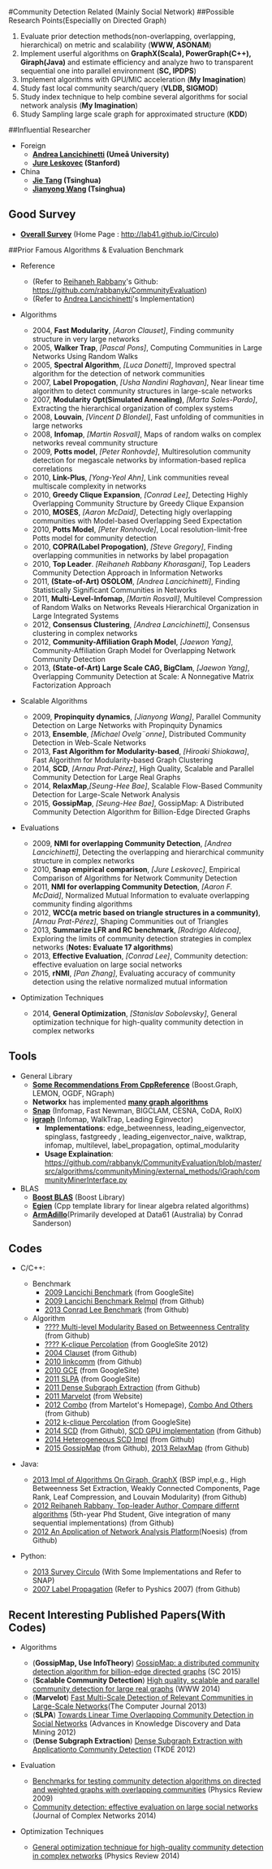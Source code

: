 #Community Detection Related (Mainly Social Network)
##Possible Research Points(Especiallly on Directed Graph)
1. Evaluate prior detection methods(non-overlapping, overlapping, hierarchical) on metric and scalability (**WWW, ASONAM**)
2. Implement userful algorithms on **GraphX(Scala), PowerGraph(C++), Giraph(Java)** and estimate efficiency and analyze hwo to transparent sequential one into parallel environment (**SC, IPDPS**)  
3. Implement algorithms with GPU/MIC acceleration (**My Imagination**)  
2. Study fast local community search/query (**VLDB, SIGMOD**)  
3. Study index technique to help combine several algorithms for social network analysis (**My Imagination**)  
2. Study Sampling large scale graph for approximated structure (**KDD**)  

##Influential Researcher
- Foreign
    - **[Andrea Lancichinetti](https://sites.google.com/site/andrealancichinetti/) (Umeå University)**  
    - **[Jure Leskovec](http://cs.stanford.edu/people/jure/) (Stanford)**  
- China
    - **[Jie Tang](http://keg.cs.tsinghua.edu.cn/jietang/) (Tsinghua)**  
    - **[Jianyong Wang](http://dbgroup.cs.tsinghua.edu.cn/wangjy/) (Tsinghua)**  

## Good Survey
- **[Overall Survey](http://lab41.github.io/survey-community-detection/)** (Home Page : http://lab41.github.io/Circulo)  

##Prior Famous Algorithms & Evaluation Benchmark
- Reference  
	- (Refer to [Reihaneh Rabbany](https://scholar.google.com.hk/citations?user=Foh_c-QAAAAJ&hl=zh-CN&oi=ao)'s Github: https://github.com/rabbanyk/CommunityEvaluation)  
	- (Refer to [Andrea Lancichinetti](https://sites.google.com/site/andrealancichinetti/)'s Implementation)  

- Algorithms  
	- 2004, **Fast Modularity**, *[Aaron Clauset]*, Finding community structure in very large networks  
	- 2005, **Walker Trap**, *[Pascal Pons]*, Computing Communities in Large Networks Using Random Walks  
	- 2005, **Spectral Algorithm**, *[Luca Donetti]*, Improved spectral algorithm for the detection of network communities  
	- 2007, **Label Propogation**, *[Usha Nandini Raghavan]*, Near linear time algorithm to detect community structures in large-scale networks  
	- 2007, **Modularity Opt(Simulated Annealing)**, *[Marta Sales-Pardo]*, Extracting the hierarchical organization of complex systems  
	- 2008, **Louvain**, *[Vincent D Blondel]*, Fast unfolding of communities in large networks  
	- 2008, **Infomap**, *[Martin Rosvall]*, Maps of random walks on complex networks reveal community structure  
	- 2009, **Potts model**, *[Peter Ronhovde]*, Multiresolution community detection for megascale networks by information-based replica correlations  
	- 2010, **Link-Plus**, *[Yong-Yeol Ahn]*, Link communities reveal multiscale complexity in networks  
	- 2010, **Greedy Clique Expansion**, *[Conrad Lee]*, Detecting Highly Overlapping Community Structure by Greedy Clique Expansion  
	- 2010, **MOSES**, *[Aaron McDaid]*, Detecting higly overlapping communities with Model-based Overlapping Seed Expectation  
	- 2010, **Potts Model**, *[Peter Ronhovde]*, Local resolution-limit-free Potts model for community detection  
	- 2010, **COPRA(Label Propogation)**, *[Steve Gregory]*, Finding overlapping communities in networks by label propagation  
	- 2010, **Top Leader**. *[Reihaneh Rabbany Khorasgani]*, Top Leaders Community Detection Approach in Information Networks  
	- 2011, **(State-of-Art) OSOLOM**, *[Andrea Lancichinetti]*, Finding Statistically Significant Communities in Networks  
	- 2011, **Multi-Level-Infomap**, *[Martin Rosvall]*, Multilevel Compression of Random Walks on Networks Reveals Hierarchical Organization in Large Integrated Systems  
	- 2012, **Consensus Clustering**, *[Andrea Lancichinetti]*, Consensus clustering in complex networks  
	- 2012, **Community-Affiliation Graph Model**, *[Jaewon Yang]*, Community-Affiliation Graph Model for Overlapping Network Community Detection  
	- 2013, **(State-of-Art) Large Scale CAG, BigClam**, *[Jaewon Yang]*, Overlapping Community Detection at Scale: A Nonnegative Matrix Factorization Approach  

- Scalable Algorithms
	- 2009, **Propinquity dynamics**, *[Jianyong Wang]*, Parallel Community Detection on Large Networks with Propinquity Dynamics  
	- 2013, **Ensemble**, *[Michael Ovelg¨onne]*, Distributed Community Detection in Web-Scale Networks  
	- 2013, **Fast Algorithm for Modularity-based**, *[Hiroaki Shiokawa]*, Fast Algorithm for Modularity-based Graph Clustering  
	- 2014, **SCD**, *[Arnau Prat-Pérez]*, High Quality, Scalable and Parallel Community Detection for Large Real Graphs
	- 2014, **RelaxMap**,*[Seung-Hee Bae]*, Scalable Flow-Based Community Detection for Large-Scale Network Analysis  
	- 2015, **GossipMap**, *[Seung-Hee Bae]*, GossipMap: A Distributed Community Detection Algorithm for Billion-Edge Directed Graphs  

- Evaluations  
	- 2009, **NMI for overlapping Community Detection**, *[Andrea Lancichinetti]*, Detecting the overlapping and hierarchical community structure in complex networks  
	- 2010, **Snap empirical comparison**, *[Jure Leskovec]*, Empirical Comparison of Algorithms for Network Community Detection  
	- 2011, **NMI for overlapping Community Detection**, *[Aaron F. McDaid]*, Normalized Mutual Information to evaluate overlapping community finding algorithms  
	- 2012, **WCC(a metric based on triangle structures in a community)**, *[Arnau Prat-Pérez]*, Shaping Communities out of Triangles  
	- 2013, **Summarize LFR and RC benchmark**, *[Rodrigo Aldecoa]*, Exploring the limits of community detection strategies in complex networks (**Notes: Evaluate 17 algorithms**)  
	- 2013, **Effective Evaluation**, *[Conrad Lee]*, Community detection: effective evaluation on large social networks  
	- 2015, **rNMI**, *[Pan Zhang]*, Evaluating accuracy of community detection using the relative normalized mutual information  

- Optimization Techniques
	- 2014, **General Optimization**, *[Stanislav Sobolevsky]*, General optimization technique for high-quality community detection in complex networks  

## Tools
- General Library
    - **[Some Recommendations From CppReference](http://en.cppreference.com/w/cpp/links/libs)** (Boost.Graph, LEMON, OGDF, NGraph)  
    - **Networkx** has implemented **[many graph algorithms](http://networkx.github.io/documentation/networkx-1.10/reference/algorithms.html)**  
    - **[Snap](https://github.com/snap-stanford/snap)** (Infomap, Fast Newman, BIGCLAM, CESNA, CoDA, RoIX)  
    - **[igraph](https://github.com/igraph/igraph)** (Infomap, WalkTrap, Leading Eginvector)  
		- **Implementations**: edge_betweenness, leading_eigenvector, spinglass, fastgreedy , leading_eigenvector_naive, walktrap, infomap, multilevel, label_propagation, optimal_modularity  
		- **Usage Explaination**: https://github.com/rabbanyk/CommunityEvaluation/blob/master/src/algorithms/communityMining/external_methods/iGraph/communityMinerInterface.py  
- BLAS
	- **[Boost BLAS](http://www.boost.org/doc/libs/1_60_0/libs/numeric/ublas/doc/index.html)** (Boost Library)  
    - **[Egien](http://eigen.tuxfamily.org/index.php?title=Main_Page)** (Cpp template library for linear algebra related algorithms)  
    - **[ArmAdillo](http://arma.sourceforge.net/)**(Primarily developed at Data61 (Australia) by Conrad Sanderson)  


## Codes
- C/C++:
	- Benchmark  
        - [2009 Lancichi Benchmark](https://sites.google.com/site/santofortunato/inthepress2) (from GoogleSite)  
        - [2009 Lancichi Benchmark ReImpl](https://github.com/CarloNicolini/paco) (from Github)
        - [2013 Conrad Lee Benchmark](https://github.com/conradlee/network-community-benchmark) (from Github)  
    - Algorithm  
    	- [???? Multi-level Modularity Based on Betweenness Centrality](https://github.com/sidrakesh/Community-Detection-Betweenness) (from Github)  
    	- [???? K-clique Percolation](https://sites.google.com/site/cliqueperccomp/) (from GoogleSite 2012)
    	- [2004 Clauset](https://github.com/ddvlamin/CommunityDetectionC) (from Github)  
    	- [2010 linkcomm](https://github.com/bagrow/linkcomm) (from Github)  
    	- [2010 GCE](https://sites.google.com/site/greedycliqueexpansion/) (from GoogleSite)  
    	- [2011 SLPA](https://sites.google.com/site/communitydetectionslpa/) (from GoogleSite)  
    	- [2011 Dense Subgraph Extraction](https://github.com/sranshous/Graph-Community-Detection) (from Github)  
    	- [2011 Marvelot](http://www.elemartelot.org/index.php/programming/cd-code) (from Website)  
    	- [2012 Combo](http://senseable.mit.edu/community_detection/combo.zip) (from Martelot's Homepage), [Combo And Others](https://github.com/sina-khorami/AI-community-detection) (from Github)  
    	- [2012 k-clique Percolation](https://sites.google.com/site/cliqueperccomp/) (from GoogleSite)  
    	- [2014 SCD](https://github.com/DAMA-UPC/SCD) (from Github), [SCD GPU implementation](https://github.com/Het-SCD/Het-SCD) (from Github)  
    	- [2014 Heterogeneous SCD Impl](https://github.com/stijnh/Par-CD) (from Github)  
    	- [2015 GossipMap](https://github.com/uwescience/GossipMap) (from Github), [2013 RelaxMap](https://github.com/uwescience/RelaxMap) (from Github)  
      
- Java:
    - [2013 Impl of Algorithms On Giraph, GraphX](https://github.com/Sotera/distributed-graph-analytics) (BSP impl,e.g., High Betweenness Set Extraction, Weakly Connected Components, Page Rank, Leaf Compression, and Louvain Modularity) (from Github)  
    - [2012 Reihaneh Rabbany, Top-leader Author, Compare differnt algorithms](https://github.com/rabbanyk/CommunityEvaluation) (5th-year Phd Student, Give integration of many sequential implementations) (from Github)  
    - [2012 An Application of Network Analysis Platform](https://github.com/sisusisu/noesis)(Noesis) (from Github)  

- Python:
	- [2013 Survey Circulo](https://github.com/Lab41/Circulo) (With Some Implementations and Refer to SNAP)  
    - [2007 Label Propagation](https://github.com/liyanghua/Label-Propagation) (Refer to Pyshics 2007) (from Github)  


## Recent Interesting Published Papers(With Codes)
- Algorithms
	- (**GossipMap, Use InfoTheory**) [GossipMap: a distributed community detection algorithm for billion-edge directed graphs](http://dl.acm.org/citation.cfm?id=2807668) (SC 2015)  
	- (**Scalable Community Detection**) [High quality, scalable and parallel community detection for large real graphs](http://www.dama.upc.edu/publications/fp546prat.pdf) (WWW 2014)  
	- (**Marvelot**) [Fast Multi-Scale Detection of Relevant Communities in Large-Scale Networks](http://comjnl.oxfordjournals.org/content/early/2013/01/22/comjnl.bxt002.full.pdf+html)(The Computer Journal 2013)  
	- (**SLPA**) [Towards Linear Time Overlapping Community Detection in Social Networks](http://arxiv.org/pdf/1202.2465.pdf) (Advances in Knowledge Discovery and Data Mining 2012)  
	- (**Dense Subgraph Extraction**) [Dense Subgraph Extraction with Applicationto Community Detection](http://ieeexplore.ieee.org/stamp/stamp.jsp?tp=&arnumber=5677532) (TKDE 2012)  
- Evaluation
	- [Benchmarks for testing community detection algorithms on directed and weighted graphs with overlapping communities](http://journals.aps.org/pre/pdf/10.1103/PhysRevE.80.016118) (Physics Review 2009)  
	- [Community detection: effective evaluation on large social networks](http://comnet.oxfordjournals.org/content/2/1/19.full.pdf+html) (Journal of Complex Networks 2014)  

- Optimization Techniques
	- [General optimization technique for high-quality community detection in complex networks](http://journals.aps.org/pre/pdf/10.1103/PhysRevE.90.012811) (Physics Review 2014)  




